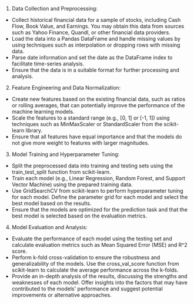 1. Data Collection and Preprocessing:

- Collect historical financial data for a sample of stocks, including Cash Flow, Book Value, and Earnings. You may obtain this data from sources such as Yahoo Finance, Quandl, or other financial data providers.
- Load the data into a Pandas DataFrame and handle missing values by using techniques such as interpolation or dropping rows with missing data.
- Parse date information and set the date as the DataFrame index to facilitate time-series analysis.
- Ensure that the data is in a suitable format for further processing and analysis.

2. Feature Engineering and Data Normalization:

- Create new features based on the existing financial data, such as ratios or rolling averages, that can potentially improve the performance of the machine learning models.
- Scale the features to a standard range (e.g., [0, 1] or [-1, 1]) using techniques such as MinMaxScaler or StandardScaler from the scikit-learn library.
- Ensure that all features have equal importance and that the models do not give more weight to features with larger magnitudes.

3. Model Training and Hyperparameter Tuning:

- Split the preprocessed data into training and testing sets using the train_test_split function from scikit-learn.
- Train each model (e.g., Linear Regression, Random Forest, and Support Vector Machine) using the prepared training data.
- Use GridSearchCV from scikit-learn to perform hyperparameter tuning for each model. Define the parameter grid for each model and select the best model based on the results.
- Ensure that the models are optimized for the prediction task and that the best model is selected based on the evaluation metrics.

4. Model Evaluation and Analysis:

- Evaluate the performance of each model using the testing set and calculate evaluation metrics such as Mean Squared Error (MSE) and R^2 score.
- Perform k-fold cross-validation to ensure the robustness and generalizability of the models. Use the cross_val_score function from scikit-learn to calculate the average performance across the k-folds.
- Provide an in-depth analysis of the results, discussing the strengths and weaknesses of each model. Offer insights into the factors that may have contributed to the models' performance and suggest potential improvements or alternative approaches.